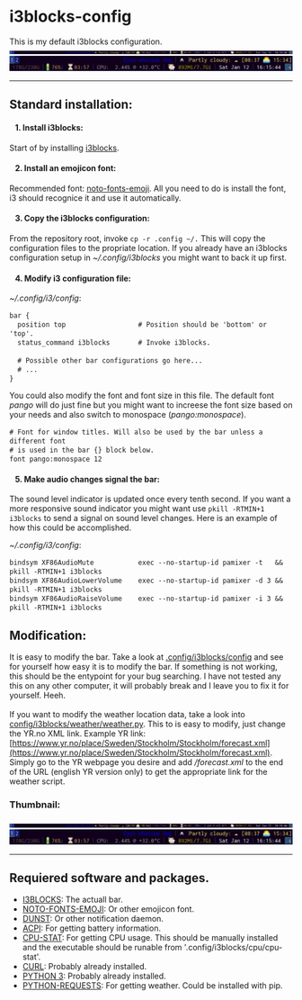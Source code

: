 # i3blocks-config
This is my default i3blocks configuration.
![Thumbnail1](resources/i3blocks-thumbnail-1.png) 
<br/>
![Thumbnail2](resources/i3blocks-thumbnail-2.png)
***

<h2> Standard installation: </h2>

<h4> &nbsp;&nbsp; 1. Install i3blocks: </h4>

Start of by installing [i3blocks](https://www.archlinux.org/packages/community/x86_64/i3blocks/).

<h4> &nbsp;&nbsp; 2. Install an emojicon font: </h4>

Recommended font: [noto-fonts-emoji](https://www.archlinux.org/packages/extra/any/noto-fonts-emoji/). All you need to do is install the font, i3 should recognice it and use it automatically.

<h4> &nbsp;&nbsp; 3. Copy the i3blocks configuration: </h4>

From the repository root, invoke `cp -r .config ~/.` This will copy the configuration files to the propriate location. If you already have an i3blocks configuration setup in *~/.config/i3blocks* you might want to back it up first.

<h4> &nbsp;&nbsp; 4. Modify i3 configuration file: </h4>

*~/.config/i3/config*:
```
bar {
  position top                  # Position should be 'bottom' or 'top'.
  status_command i3blocks       # Invoke i3blocks.
  
  # Possible other bar configurations go here...
  # ...
}
```
You could also modify the font and font size in this file. The default font *pango* will do just fine but you might want to increese the font size based on your needs and also switch to monospace (*pango:monospace*).
```
# Font for window titles. Will also be used by the bar unless a different font
# is used in the bar {} block below.
font pango:monospace 12
```

<h4> &nbsp;&nbsp; 5. Make audio changes signal the bar: </h4>

The sound level indicator is updated once every tenth second. If you want a more responsive sound indicator you might want use `pkill -RTMIN+1 i3blocks` to send a signal on sound level changes. Here is an example of how this could be accomplished.

*~/.config/i3/config*:
```
bindsym XF86AudioMute 		    exec --no-startup-id pamixer -t   && pkill -RTMIN+1 i3blocks
bindsym XF86AudioLowerVolume 	exec --no-startup-id pamixer -d 3 && pkill -RTMIN+1 i3blocks
bindsym XF86AudioRaiseVolume	exec --no-startup-id pamixer -i 3 && pkill -RTMIN+1 i3blocks

```

<h2> Modification: </h2>

It is easy to modify the bar. Take a look at [.config/i3blocks/config](https://github.com/miklhh/i3blocks-config/blob/master/.config/i3blocks/config) and see for yourself how easy it is to modify the bar. If something is not working, this should be the 
entypoint for your bug searching. I have not tested any this on any other computer, it will probably break
and I leave you to fix it for yourself. Heeh.
<br/> <br/>
If you want to modify the weather location data, take a look into [config/i3blocks/weather/weather.py](config/i3blocks/weather/weather.py).
This to is easy to modify, just change the YR.no XML link. Example YR link: [https://www.yr.no/place/Sweden/Stockholm/Stockholm/forecast.xml](https://www.yr.no/place/Sweden/Stockholm/Stockholm/forecast.xml). Simply go to the YR webpage you desire and add */forecast.xml* to the end of the URL (english YR version only) to get the appropriate link for the weather script.


<h3>Thumbnail:</h3>

![Thumbnail1](resources/i3blocks-thumbnail-1.png) 
<br/>
![Thumbnail2](resources/i3blocks-thumbnail-2.png)
***

<h2>Requiered software and packages.</h2>

* [I3BLOCKS](https://www.archlinux.org/packages/community/x86_64/i3blocks/): The actuall bar.
* [NOTO-FONTS-EMOJI](https://www.archlinux.org/packages/extra/any/noto-fonts-emoji/): Or other emojicon font.
* [DUNST](https://www.archlinux.org/packages/community/x86_64/dunst/): Or other notification daemon.
* [ACPI](https://www.archlinux.org/packages/community/x86_64/acpi/): For getting battery information.
* [CPU-STAT](https://github.com/vivaladav/cpu-stat): For getting CPU usage. This should be manually installed and the executable should be runable from '.config/i3blocks/cpu/cpu-stat'.
* [CURL](https://www.archlinux.org/packages/core/x86_64/curl/): Probably already installed.
* [PYTHON 3](https://www.archlinux.org/packages/extra/x86_64/python/): Probably already installed.
* [PYTHON-REQUESTS](https://www.archlinux.org/packages/extra/any/python-requests/): For getting weather. Could be installed with pip.
